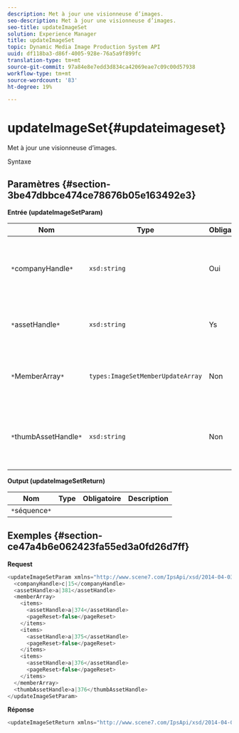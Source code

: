 ```yaml
---
description: Met à jour une visionneuse d’images.
seo-description: Met à jour une visionneuse d’images.
seo-title: updateImageSet
solution: Experience Manager
title: updateImageSet
topic: Dynamic Media Image Production System API
uuid: df118ba3-d86f-4005-928e-76a5a9f899fc
translation-type: tm+mt
source-git-commit: 97a84e8e7edd3d834ca42069eae7c09c00d57938
workflow-type: tm+mt
source-wordcount: '83'
ht-degree: 19%

---
```



# updateImageSet{#updateimageset}

Met à jour une visionneuse d’images.

Syntaxe

## Paramètres {#section-3be47dbbce474ce78676b05e163492e3}

**Entrée (updateImageSetParam)**

| Nom | Type | Obligatoire | Description |
|---|---|---|---|
| `*`companyHandle`*` | `xsd:string` | Oui | Poignée de la société contenant la visionneuse d’images à modifier. |
| `*`assetHandle`*` | `xsd:string` | Ys | Poignée de la visionneuse d’images à modifier. |
| `*`MemberArray`*` | `types:ImageSetMemberUpdateArray` | Non | Réinitialise les membres de la visionneuse d’images. |
| `*`thumbAssetHandle`*` | `xsd:string` | Non | Poignée du fichier qui agit comme miniature pour la visionneuse d’images. |

**Output (updateImageSetReturn)**

| Nom | Type | Obligatoire | Description |
|---|---|---|---|
| `*`séquence`*` |  |  |  |

## Exemples {#section-ce47a4b6e062423fa55ed3a0fd26d7ff}

**Request**

```java
<updateImageSetParam xmlns="http://www.scene7.com/IpsApi/xsd/2014-04-03"> 
  <companyHandle>c|15</companyHandle> 
  <assetHandle>a|381</assetHandle> 
  <memberArray> 
    <items> 
      <assetHandle>a|374</assetHandle> 
      <pageReset>false</pageReset> 
    </items> 
    <items> 
      <assetHandle>a|375</assetHandle> 
      <pageReset>false</pageReset> 
    </items> 
    <items> 
      <assetHandle>a|376</assetHandle> 
      <pageReset>false</pageReset> 
    </items> 
  </memberArray> 
  <thumbAssetHandle>a|376</thumbAssetHandle> 
</updateImageSetParam>
```

**Réponse**

```java
<updateImageSetReturn xmlns="http://www.scene7.com/IpsApi/xsd/2014-04-03"/>
```

